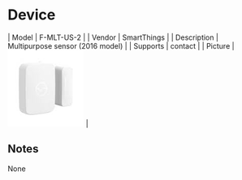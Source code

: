 
# Device

| Model | F-MLT-US-2  |
| Vendor  | SmartThings  |
| Description | Multipurpose sensor (2016 model) |
| Supports | contact |
| Picture | ![../images/devices/F-MLT-US-2.jpg](../images/devices/F-MLT-US-2.jpg) |

## Notes

None
